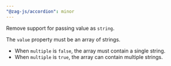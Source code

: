 ```yaml
---
"@zag-js/accordion": minor
---
```


Remove support for passing value as `string`.

The `value` property must be an array of strings.

- When `multiple` is `false`, the array must contain a single string.
- When `multiple` is `true`, the array can contain multiple strings.
